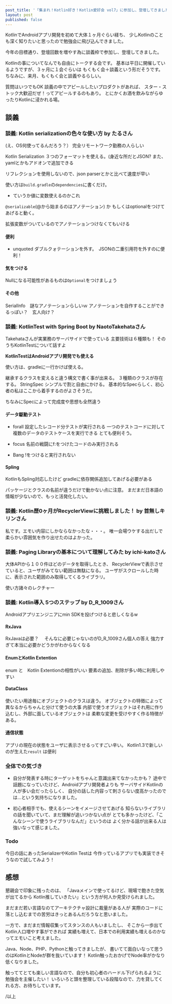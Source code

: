 ```yaml
---
post_title: '「集まれ！Kotlin好き！Kotlin愛好会 vol7」に参加し、登壇してきました、'
layout: post
published: false
---
```


KotlinでAndroidアプリ開発を初めて大体１ヶ月ぐらい経ち、
少しKotlinのことも深く知りたいと思ったので勉強会に飛び込んできました。

今年の目標通り、登壇回数を増やす為に談義枠で参加し、登壇してきました。

Kotlinの事についてなんでも自由にトークする会です。
基本は平日に開催しているようですが、３ヶ月に１会ぐらいは
もくもく会＋談義という形だそうです。
ちなみに、来月、もくもく会と談義やるらしい。

質問はいつでもOK
談義の中でアピールしたいプロダクトがあれば、
スター・ストック大歓迎だぜ！ってアピールするのもあり。
とにかくお酒を飲みながらゆったりKotlinに浸かれる場。

## 談義

### 談義: Kotlin serializationの色々な使い方 by たるさん

(え、OS何使ってるんだろう？）
完全リモートワーク勤務の人らしい

Kotlin Serialization
３つのフォーマットを使える。(身近な所だとJSON?
また、yamlとかもアドオンで追加できる

リフレクションを使用しないので、json parserとかと比べて速度が早い

使い方は`build.gradle`の`dependencies`に書くだけ。
- ていうか値に変数使えるのかこれ

`@serializable`(@から始まるのはアノテーション) か
もしくはoptionalをつけてあげると動く。

拡張変数がついているのでアノテーションつけなくてもいける

#### 便利
- unquoted
    ダブルクォテーションを外す。　JSONの二重引用符を外すのに便利！

#### 気をつける
Nullになる可能性があるものは`Optional`をつけましょう

#### その他
SerialInfo　謎なアノテーションらしいｗ
アノテーションを自作することができるっぽい？　玄人向け？



### 談義: KotlinTest with Spring Boot by NaotoTakehataさん

Takehataさんが実業務のサーバサイドで使っている
主要技術は６種類も！
そのうちKotlinTestについて話すよ

**KotlinTestはAndroidアプリ開発でも使える**

使い方は、gradleに一行かけば使える。

継承するクラスを変えると違う構文で書く事が出来る。
３種類のクラスが存在する。
StringSpec シンプルで割と自由にかける。
基本的なSpecらしく、初心者の私はここから着手するのがよさそうだ。

ちなみにSpecによって完成度や思想も全然違う


#### データ駆動テスト
- forall
    設定したレコード分テストが実行される
    一つのテストコードに対して複数のデータのテストケースを実行できる
    とても便利そう。

- focus
    名前の戦闘にf:をつけたコードのみ実行される
- Bang
    !をつけると実行されない

#### Spling
KotlinもSpling対応したけど
gradleに依存関係追加してあげる必要がある

パッケージとクラスの名前が違うだけで動かない点に注意。
まだまだ日本語の情報が少ないので、もっと活発化したい。

### 談義: Kotlin歴0ヶ月がRecyclerViewに挑戦しました！ by 首無しキリンさん

私です。エモい内容にしかならなかったな・・・。
唯一会場ウケする出だしで柔らかい雰囲気を作り出せたのはよかった。


### 談義: Paging Libraryの基本について理解してみた by ichi-katoさん

大体APIから１００件ほどのデータを取得したとき、
RecyclerViewで表示させていると、ユーザがみてない範囲は無駄になる。
ユーザがスクロールした時に、表示された範囲のみ取得してくるライブラリ。

使い方諸々のレクチャー


### 談義: Kotlin導入 5つのステップ by D_R_1009さん

Androidアプリエンジニアにmin SDKを投げつけると悲しくなるw

#### RxJava
RxJavaは必要？　
そんなに必要じゃないのがD_R_1009さん個人の答え
強力すぎて本当に必要かどうかがわからなくなる

#### EnumとKotlin Extention
enum と　Kotlin Extentionの相性がいい
要素の追加、削除が多い時に利用しやすい

#### DataClass
使いたい用途毎にオブジェクトのクラスは違う。
オブジェクトの特徴によって異なるからちゃんと分けて使うの大事
内部で使うオブジェクトはそれ用に作り込むし、外部に面しているオブジェクトは
柔軟な変更を受けやすく作る特徴がある。

#### 通信状態
アプリの現在の状態をユーザに表示させるってすごい辛い。
Kotlin1.3で新しいのが生えた`result` は便利



### 全体での気づき

- 自分が発表する時にターゲットをちゃんと意識出来てなかったかも？
    途中で話題になっていたけど、Androidアプリ開発者よりも
    サーバサイドKotlinの人が多い会だったらしく、
    自分の話した内容って刺さらない度高かったのでは…という気持ちになりました。

- 初心者相手でも、使えるシーンをイメージさせてあげる
    知らないライブラリの話を聞いていて、まだ理解が追いつかない点が
    とても多かったけど、「こんなシーンで使うライブラリなんだ」というのは
    よく分かる話が出来る人は強いなって感じました。

### Todo 

今日の話にあったSerializerやKotlin Testは
今作っているアプリでも実装できそうなので試してみよう！

## 感想

懇親会で印象に残ったのは、
「Javaメインで使ってるけど、現場で飽きた空気が出てるから
Kotlin推していきたい」という方が何人か見受けられました。

まだまだ若い言語なのてアーキテクチャ設計に裁量がある人が
実際のコードに落とし込むまでの苦労はきっとあるんだろうなと思いました。

一方で、まだまだ情報収集ってスタンスの人もいましたし、
そこから一歩出てKotlin人口増やす事ができれば
実績も増えて、日本での利用実績も増えるのかなってエモいこと考えました。

Java、Node、PHP、Pythonと触ってきましたが、
書いてて面白いなって思うのはKotlinとNodeが群を抜いています！
Kotlin触ったおかげでNode率がかなり低くなりました。

触っててとても楽しい言語なので、自分も初心者のハードル下げられるように
勉強会を主催したい！
いろいろと頭を整理している段階なので、力を貸してくれる方、お待ちしています。


/以上
